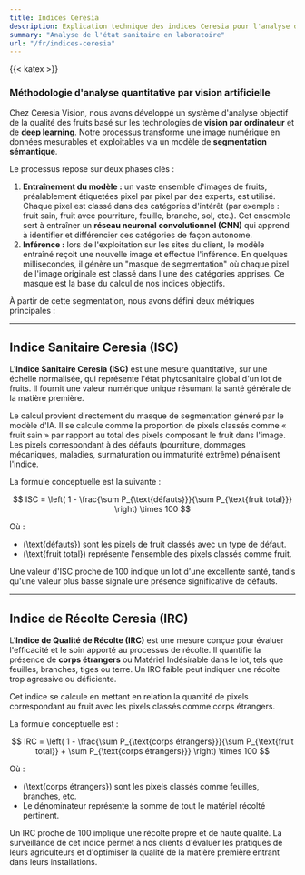 ```yaml
---
title: Indices Ceresia
description: Explication technique des indices Ceresia pour l'analyse des fruits avec la vision par ordinateur
summary: "Analyse de l'état sanitaire en laboratoire"
url: "/fr/indices-ceresia"
---
```

{{< katex >}}

### Méthodologie d'analyse quantitative par vision artificielle

Chez Ceresia Vision, nous avons développé un système d'analyse objectif de la qualité des fruits basé sur les technologies de **vision par ordinateur** et de **deep learning**. Notre processus transforme une image numérique en données mesurables et exploitables via un modèle de **segmentation sémantique**.

Le processus repose sur deux phases clés :

1. **Entraînement du modèle :** un vaste ensemble d'images de fruits, préalablement étiquetées pixel par pixel par des experts, est utilisé. Chaque pixel est classé dans des catégories d'intérêt (par exemple : fruit sain, fruit avec pourriture, feuille, branche, sol, etc.). Cet ensemble sert à entraîner un **réseau neuronal convolutionnel (CNN)** qui apprend à identifier et différencier ces catégories de façon autonome.
2. **Inférence :** lors de l'exploitation sur les sites du client, le modèle entraîné reçoit une nouvelle image et effectue l'inférence. En quelques millisecondes, il génère un "masque de segmentation" où chaque pixel de l'image originale est classé dans l'une des catégories apprises. Ce masque est la base du calcul de nos indices objectifs.

À partir de cette segmentation, nous avons défini deux métriques principales :

***

## Indice Sanitaire Ceresia (ISC)

L'**Indice Sanitaire Ceresia (ISC)** est une mesure quantitative, sur une échelle normalisée, qui représente l'état phytosanitaire global d'un lot de fruits. Il fournit une valeur numérique unique résumant la santé générale de la matière première.

Le calcul provient directement du masque de segmentation généré par le modèle d'IA. Il se calcule comme la proportion de pixels classés comme « fruit sain » par rapport au total des pixels composant le fruit dans l'image. Les pixels correspondant à des défauts (pourriture, dommages mécaniques, maladies, surmaturation ou immaturité extrême) pénalisent l'indice.

La formule conceptuelle est la suivante :

$$ ISC = \left( 1 - \frac{\sum P_{\text{défauts}}}{\sum P_{\text{fruit total}}} \right) \times 100 $$

Où :
- \(\text{défauts}\) sont les pixels de fruit classés avec un type de défaut.
- \(\text{fruit total}\) représente l'ensemble des pixels classés comme fruit.

Une valeur d'ISC proche de 100 indique un lot d'une excellente santé, tandis qu'une valeur plus basse signale une présence significative de défauts.

***

## Indice de Récolte Ceresia (IRC)

L'**Indice de Qualité de Récolte (IRC)** est une mesure conçue pour évaluer l'efficacité et le soin apporté au processus de récolte. Il quantifie la présence de **corps étrangers** ou Matériel Indésirable dans le lot, tels que feuilles, branches, tiges ou terre. Un IRC faible peut indiquer une récolte trop agressive ou déficiente.

Cet indice se calcule en mettant en relation la quantité de pixels correspondant au fruit avec les pixels classés comme corps étrangers.

La formule conceptuelle est :

$$ IRC = \left( 1 - \frac{\sum P_{\text{corps étrangers}}}{\sum P_{\text{fruit total}} + \sum P_{\text{corps étrangers}}} \right) \times 100 $$

Où :
- \(\text{corps étrangers}\) sont les pixels classés comme feuilles, branches, etc.
- Le dénominateur représente la somme de tout le matériel récolté pertinent.

Un IRC proche de 100 implique une récolte propre et de haute qualité. La surveillance de cet indice permet à nos clients d'évaluer les pratiques de leurs agriculteurs et d'optimiser la qualité de la matière première entrant dans leurs installations.
